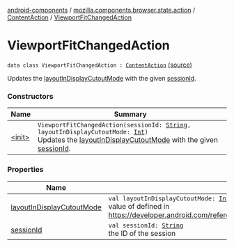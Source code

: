 [android-components](../../../index.md) / [mozilla.components.browser.state.action](../../index.md) / [ContentAction](../index.md) / [ViewportFitChangedAction](./index.md)

# ViewportFitChangedAction

`data class ViewportFitChangedAction : `[`ContentAction`](../index.md) [(source)](https://github.com/mozilla-mobile/android-components/blob/master/components/browser/state/src/main/java/mozilla/components/browser/state/action/BrowserAction.kt#L269)

Updates the [layoutInDisplayCutoutMode](layout-in-display-cutout-mode.md) with the given [sessionId](session-id.md).

### Constructors

| Name | Summary |
|---|---|
| [&lt;init&gt;](-init-.md) | `ViewportFitChangedAction(sessionId: `[`String`](https://kotlinlang.org/api/latest/jvm/stdlib/kotlin/-string/index.html)`, layoutInDisplayCutoutMode: `[`Int`](https://kotlinlang.org/api/latest/jvm/stdlib/kotlin/-int/index.html)`)`<br>Updates the [layoutInDisplayCutoutMode](layout-in-display-cutout-mode.md) with the given [sessionId](session-id.md). |

### Properties

| Name | Summary |
|---|---|
| [layoutInDisplayCutoutMode](layout-in-display-cutout-mode.md) | `val layoutInDisplayCutoutMode: `[`Int`](https://kotlinlang.org/api/latest/jvm/stdlib/kotlin/-int/index.html)<br>value of defined in https://developer.android.com/reference/android/view/WindowManager.LayoutParams#layoutInDisplayCutoutMode |
| [sessionId](session-id.md) | `val sessionId: `[`String`](https://kotlinlang.org/api/latest/jvm/stdlib/kotlin/-string/index.html)<br>the ID of the session |
